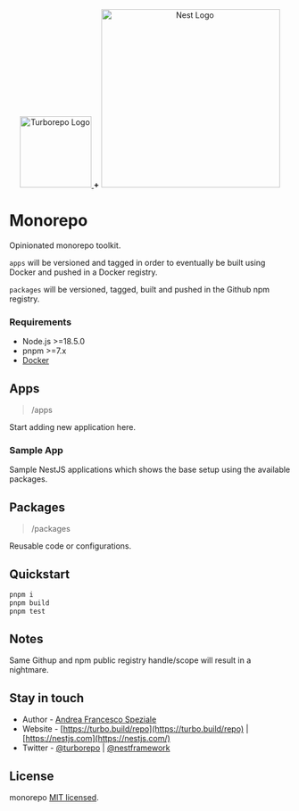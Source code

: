 <div align="center">
  <a href="https://turbo.build" target="blank">
    <picture>
      <source media="(prefers-color-scheme: dark)" srcset="https://user-images.githubusercontent.com/4060187/196936123-f6e1db90-784d-4174-b774-92502b718836.png">
      <img src="https://user-images.githubusercontent.com/4060187/196936104-5797972c-ab10-4834-bd61-0d1e5f442c9c.png" height="128" alt="Turborepo Logo">
    </picture>
  </a>
  <b>+</b>
  <a href="https://nestjs.com/" target="blank">
    <img src="https://nestjs.com/img/logo_text.svg" width="320" alt="Nest Logo" />
  </a>
</div>

# Monorepo

Opinionated monorepo toolkit.

`apps` will be versioned and tagged in order to eventually be built using Docker and pushed in a Docker registry.

`packages` will be versioned, tagged, built and pushed in the Github npm registry.

### Requirements

- Node.js >=18.5.0
- pnpm >=7.x
- [Docker](https://www.docker.com/)

## Apps

> /apps

Start adding new application here.

### Sample App

Sample NestJS applications which shows the base setup using the available packages.

## Packages

> /packages

Reusable code or configurations.

## Quickstart

```sh
pnpm i
pnpm build
pnpm test
```

## Notes

Same Githup and npm public registry handle/scope will result in a nightmare.

## Stay in touch

- Author - [Andrea Francesco Speziale](https://twitter.com/andreafspeziale)
- Website - [https://turbo.build/repo](https://turbo.build/repo) | [https://nestjs.com](https://nestjs.com/)
- Twitter - [@turborepo](https://twitter.com/turborepo) | [@nestframework](https://twitter.com/nestframework)

## License

monorepo [MIT licensed](LICENSE).

